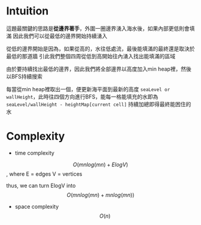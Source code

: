 # Intuition

這題最關鍵的思路是**從邊界著手**，外圍一圈邊界湧入海水後，如果內部更低則會填滿
因此我們可以從最低的邊界開始持續湧入

從低的邊界開始是因為，如果從高的，水往低處流，最後能填滿的最終還是取決於最低的那道牆
引此我們整個四周從低到高開始往內湧入找出能填滿的區域

由於要持續找出最低的邊界，因此我們將全部邊界以高度加入min heap裡，然後以BFS持續搜索

每當從min heap裡取出一個，便更新海平面到最新的高度 `seaLevel or wallHeight`，此時往四個方向進行BFS，能每一格能填充的水即為 `seaLevel/wallHeight - heightMap[current cell]`
持續加總即得最終能困住的水

# Complexity

- time complexity

$$O(mnlog(mn) + ElogV)$$
, where E = edges V = vertices

thus, we can turn ElogV into
$$O(mnlog(mn) + mnlog(mn))$$

- space complexity
$$O(n)$$
